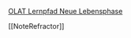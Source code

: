[OLAT Lernpfad Neue Lebensphase](https://olat.bbw.ch/auth/RepositoryEntry/745373712/CourseNode/105796966587629)

[[NoteRefractor]]
